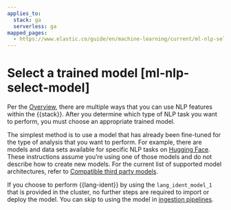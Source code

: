 ```yaml
---
applies_to:
  stack: ga
  serverless: ga
mapped_pages:
  - https://www.elastic.co/guide/en/machine-learning/current/ml-nlp-select-model.html
---
```


# Select a trained model [ml-nlp-select-model]

Per the [Overview](ml-nlp-overview.md), there are multiple ways that you can use NLP features within the {{stack}}. After you determine which type of NLP task you want to perform, you must choose an appropriate trained model.

The simplest method is to use a model that has already been fine-tuned for the type of analysis that you want to perform. For example, there are models and data sets available for specific NLP tasks on [Hugging Face](https://huggingface.co/models). These instructions assume you’re using one of those models and do not describe how to create new models. For the current list of supported model architectures, refer to [Compatible third party models](ml-nlp-model-ref.md).

If you choose to perform {{lang-ident}} by using the `lang_ident_model_1` that is provided in the cluster, no further steps are required to import or deploy the model. You can skip to using the model in [ingestion pipelines](ml-nlp-inference.md).
